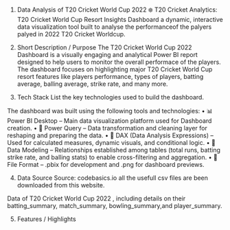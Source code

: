 1. Data Analysis of T20 Cricket World Cup 2022 
❄️ T20 Cricket Analytics: T20 Cricket World Cup Resort Insights Dashboard a dynamic, interactive data visualization tool built to analyse the performanceof the palyers palyed in 2022 T20 Cricket Worldcup.

2. Short Description / Purpose
The T20 Cricket World Cup 2022 Dashboard is a visually engaging and analytical Power BI report designed to help users to monitor the overall performace of the players. The dashboard focuses on highlighting major T20 Cricket World Cup resort features like players performance, types of players, batting average, balling average, strike rate, and many more. 

3. Tech Stack
List the key technologies used to build the dashboard.

The dashboard was built using the following tools and technologies:
• 📊 Power BI Desktop – Main data visualization platform used for Dashboard creation.
• 📂 Power Query – Data transformation and cleaning layer for reshaping and preparing the data.
• 🧠 DAX (Data Analysis Expressions) – Used for calculated measures, dynamic visuals, and conditional logic.
• 📝 Data Modeling – Relationships established among tables (total runs, batting strike rate, and balling stats) to enable cross-filtering and aggregation.
• 📁 File Format – .pbix for development and .png for dashboard previews.

4. Data Source
Source: codebasics.io all the usefull csv files are been downloaded from this website.

Data of T20 Cricket World Cup 2022 , including details on their batting_summary, match_summary, bowling_summary,and player_summary.

5. Features / Highlights
